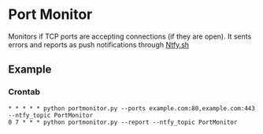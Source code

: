 # Port Monitor

Monitors if TCP ports are accepting connections (if they are open).
It sents errors and reports as push notifications through [Ntfy.sh](https://ntfy.sh/)


## Example


### Crontab

```
* * * * * python portmonitor.py --ports example.com:80,example.com:443 --ntfy_topic PortMonitor
0 7 * * * python portmonitor.py --report --ntfy_topic PortMonitor
```

